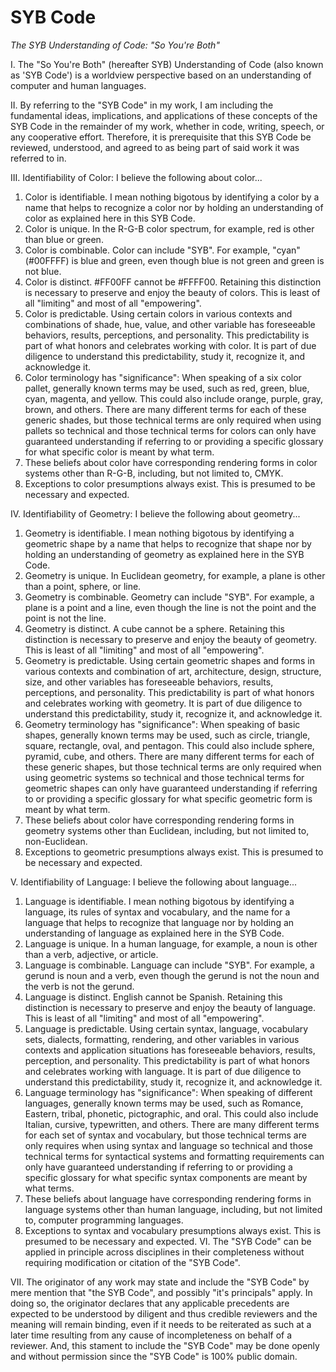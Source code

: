 # SYB Code
*The SYB Understanding of Code: "So You're Both"*

I. The "So You're Both" (hereafter SYB) Understanding of Code (also known as 'SYB Code') is a worldview perspective based on an understanding of computer and human languages.

II. By referring to the "SYB Code" in my work, I am including the fundamental ideas, implications, and applications of these concepts of the SYB Code in the remainder of my work, whether in code, writing, speech, or any cooperative effort. Therefore, it is prerequisite that this SYB Code be reviewed, understood, and agreed to as being part of said work it was referred to in.

III. Identifiability of Color: I believe the following about color...
1. Color is identifiable. I mean nothing bigotous by identifying a color by a name that helps to recognize a color nor by holding an understanding of color as explained here in this SYB Code.
2. Color is unique. In the R-G-B color spectrum, for example, red is other than blue or green.
3. Color is combinable. Color can include "SYB". For example, "cyan" (#00FFFF) is blue and green, even though blue is not green and green is not blue.
4. Color is distinct. #FF00FF cannot be #FFFF00. Retaining this distinction is necessary to preserve and enjoy the beauty of colors. This is least of all "limiting" and most of all "empowering".
5. Color is predictable. Using certain colors in various contexts and combinations of shade, hue, value, and other variable has foreseeable behaviors, results, perceptions, and personality. This predictability is part of what honors and celebrates working with color. It is part of due diligence to understand this predictability, study it, recognize it, and acknowledge it.
6. Color terminology has "significance": When speaking of a six color pallet, generally known terms may be used, such as red, green, blue, cyan, magenta, and yellow. This could also include orange, purple, gray, brown, and others. There are many different terms for each of these generic shades, but those technical terms are only required when using pallets so technical and those technical terms for colors can only have guaranteed understanding if referring to or providing a specific glossary for what specific color is meant by what term.
7. These beliefs about color have corresponding rendering forms in color systems other than R-G-B, including, but not limited to, CMYK.
8. Exceptions to color presumptions always exist. This is presumed to be necessary and expected.

IV. Identifiability of Geometry: I believe the following about geometry...
1. Geometry is identifiable. I mean nothing bigotous by identifying a geometric shape by a name that helps to recognize that shape nor by holding an understanding of geometry as explained here in the SYB Code.
2. Geometry is unique. In Euclidean geometry, for example, a plane is other than a point, sphere, or line.
3. Geometry is combinable. Geometry can include "SYB". For example, a plane is a point and a line, even though the line is not the point and the point is not the line.
4. Geometry is distinct. A cube cannot be a sphere. Retaining this distinction is necessary to preserve and enjoy the beauty of geometry. This is least of all "limiting" and most of all "empowering".
5. Geometry is predictable. Using certain geometric shapes and forms in various contexts and combination of art, architecture, design, structure, size, and other variables has foreseeable behaviors, results, perceptions, and personality. This predictability is part of what honors and celebrates working with geometry. It is part of due diligence to understand this predictability, study it, recognize it, and acknowledge it.
6. Geometry terminology has "significance": When speaking of basic shapes, generally known terms may be used, such as circle, triangle, square, rectangle, oval, and pentagon. This could also include sphere, pyramid, cube, and others. There are many different terms for each of these generic shapes, but those technical terms are only required when using geometric systems so technical and those technical terms for geometric shapes can only have guaranteed understanding if referring to or providing a specific glossary for what specific geometric form is meant by what term.
7. These beliefs about color have corresponding rendering forms in geometry systems other than Euclidean, including, but not limited to, non-Euclidean.
8. Exceptions to geometric presumptions always exist. This is presumed to be necessary and expected.

V. Identifiability of Language: I believe the following about language...
1. Language is identifiable. I mean nothing bigotous by identifying a language, its rules of syntax and vocabulary, and the name for a language that helps to recognize that language nor by holding an understanding of language as explained here in the SYB Code.
2. Language is unique. In a human language, for example, a noun is other than a verb, adjective, or article.
3. Language is combinable. Language can include "SYB". For example, a gerund is noun and a verb, even though the gerund is not the noun and the verb is not the gerund.
4. Language is distinct. English cannot be Spanish. Retaining this distinction is necessary to preserve and enjoy the beauty of language. This is least of all "limiting" and most of all "empowering".
5. Language is predictable. Using certain syntax, language, vocabulary sets, dialects, formatting, rendering, and other variables in various contexts and application situations has foreseeable behaviors, results, perception, and personality. This predictability is part of what honors and celebrates working with language. It is part of due diligence to understand this predictability, study it, recognize it, and acknowledge it.
6. Language terminology has "significance": When speaking of different languages, generally known terms may be used, such as Romance, Eastern, tribal, phonetic, pictographic, and oral. This could also include Italian, cursive, typewritten, and others. There are many different terms for each set of syntax and vocabulary, but those technical terms are only requires when using syntax and language so technical and those technical terms for syntactical systems and formatting requirements can only have guaranteed understanding if referring to or providing a specific glossary for what specific syntax components are meant by what terms.
7. These beliefs about language have corresponding rendering forms in language systems other than human language, including, but not limited to, computer programming languages.
8. Exceptions to syntax and vocabulary presumptions always exist. This is presumed to be necessary and expected.
VI. The "SYB Code" can be applied in principle across disciplines in their completeness without requiring modification or citation of the "SYB Code".

VII. The originator of any work may state and include the "SYB Code" by mere mention that "the SYB Code", and possibly "it's principals" apply. In doing so, the originator declares that any applicable precedents are expected to be understood by diligent and thus credible reviewers and the meaning will remain binding, even if it needs to be reiterated as such at a later time resulting from any cause of incompleteness on behalf of a reviewer. And, this stament to include the "SYB Code" may be done openly and without permission since the "SYB Code" is 100% public domain.
